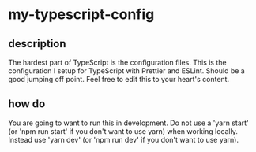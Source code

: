# my-typescript-config

## description

The hardest part of TypeScript is the configuration files. This is the configuration I setup for TypeScript with Prettier and ESLint. Should be a good jumping off point. Feel free to edit this to your heart's content.

## how do

You are going to want to run this in development. Do not use a 'yarn start' (or 'npm run start' if you don't want to use yarn) when working locally. Instead use 'yarn dev' (or 'npm run dev' if you don't want to use yarn).
